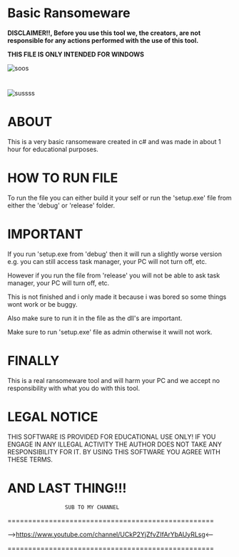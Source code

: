 # Basic Ransomeware
 
 **DISCLAIMER!!, Before you use this tool we, the creators, are not responsible for any actions performed with the use of this tool.**
 
 **THIS FILE IS ONLY INTENDED FOR WINDOWS**
 
![soos](https://user-images.githubusercontent.com/117538886/219966338-b60a245e-b6c7-44e4-91d4-3f11c7264559.png)

#

![sussss](https://user-images.githubusercontent.com/117538886/219964392-3d345480-20bc-4f57-8916-ffd4b579b194.png)

# **ABOUT**

This is a very basic ransomeware created in c# and was made in about 1 hour for educational purposes.

# **HOW TO RUN FILE**

To run the file you can either build it your self or run the 'setup.exe' file from either the 'debug' or 'release' folder.

# **IMPORTANT**

If you run 'setup.exe from 'debug' then it will run a slightly worse version e.g. you can still access task manager, your PC will not turn off, etc.

However if you run the file from 'release' you will not be able to ask task manager, your PC will turn off, etc.

This is not finished and i only made it because i was bored so some things wont work or be buggy.

Also make sure to run it in the file as the dll's are important.

Make sure to run 'setup.exe' file as admin otherwise it wwill not work.

# **FINALLY**

This is a real ransomeware tool and will harm your PC and we accept no responsibility with what you do with this tool.

# **LEGAL NOTICE**

THIS SOFTWARE IS PROVIDED FOR EDUCATIONAL USE ONLY! IF YOU ENGAGE IN ANY ILLEGAL ACTIVITY THE AUTHOR DOES NOT TAKE ANY RESPONSIBILITY FOR IT. BY USING THIS SOFTWARE YOU AGREE WITH THESE TERMS.

# **AND LAST THING!!!**

                      SUB TO MY CHANNEL
==================================================

-->https://www.youtube.com/channel/UCkP2YjZfvZIfArYbAUyRLsg<--

==================================================
